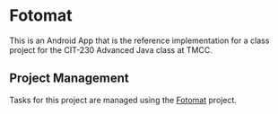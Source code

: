 # Fotomat

This is an Android App that is the reference implementation for a class project for the CIT-230 Advanced Java class at TMCC.

## Project Management

Tasks for this project are managed using the [Fotomat](https://github.com/gitizenme/Fotomat/projects/1) project.
